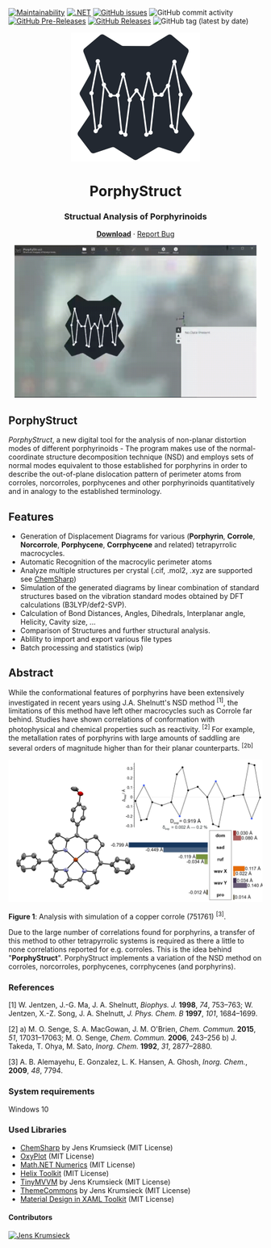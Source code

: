 
<p align="center">
  
[![Maintainability](https://api.codeclimate.com/v1/badges/cbc210753b3ef4d72b50/maintainability)](https://codeclimate.com/github/JensKrumsieck/PorphyStruct/maintainability)
[![.NET](https://github.com/JensKrumsieck/PorphyStruct/actions/workflows/dotnet.yml/badge.svg)](https://github.com/JensKrumsieck/PorphyStruct/actions/workflows/dotnet.yml)
[![GitHub issues](https://img.shields.io/github/issues/JensKrumsieck/PorphyStruct)](https://github.com/JensKrumsieck/PorphyStruct/issues)
![GitHub commit activity](https://img.shields.io/github/commit-activity/y/JensKrumsieck/PorphyStruct)
[![GitHub Pre-Releases](https://img.shields.io/github/downloads-pre/JensKrumsieck/PorphyStruct/latest/total)](https://github.com/JensKrumsieck/PorphyStruct/releases/latest)
[![GitHub Releases](https://img.shields.io/github/downloads-pre/JensKrumsieck/PorphyStruct/total)](https://github.com/JensKrumsieck/PorphyStruct/releases/latest)
![GitHub tag (latest by date)](https://img.shields.io/github/v/tag/jenskrumsieck/porphystruct)
 </p>

<p align="center">
    <img src="https://github.com/JensKrumsieck/PorphyStruct/blob/master/PorphyStruct.WPF/Resources/porphystruct.png" alt="logo" width="256"/>
    <h1 align="center">PorphyStruct</h1>
    <h3 align="center">Structual Analysis of Porphyrinoids</h3>
</p>
 <p align="center">
  <a href="https://github.com/JensKrumsieck/PorphyStruct/releases/latest"><strong>Download</strong></a>
    ·
    <a href="https://github.com/JensKrumsieck/PorphyStruct/issues">Report Bug</a>
</p>

<p align="center">
<img src="https://github.com/JensKrumsieck/PorphyStruct/blob/master/.github/porphystruct.gif" alt="Screenshot" width="480"/>
</p>

## PorphyStruct
_PorphyStruct_, a new digital tool for the analysis of non-planar distortion modes of different porphyrinoids - The program makes use of the normal-coordinate structure decomposition technique (NSD) and employs sets of normal modes equivalent to those established for porphyrins in order to describe the out-of-plane dislocation pattern of perimeter atoms from corroles, norcorroles, porphycenes and other porphyrinoids quantitatively and in analogy to the established terminology.


## Features 
* Generation of Displacement Diagrams for various (**Porphyrin**, **Corrole**, **Norcorrole**, **Porphycene**, **Corrphycene** and related) tetrapyrrolic macrocycles.
* Automatic Recognition of the macrocylic perimeter atoms
* Analyze multiple structures per crystal (.cif, .mol2, .xyz are supported see <a href="https://github.com/jenskrumsieck/chemsharp">ChemSharp</a>)
* Simulation of the generated diagrams by linear combination of standard structures based on the vibration standard modes obtained by DFT calculations (B3LYP/def2-SVP).
* Calculation of Bond Distances, Angles, Dihedrals, Interplanar angle, Helicity, Cavity size, ...
* Comparison of Structures and further structural analysis.
* Ablility to import and export various file types
* Batch processing and statistics (wip)

## Abstract
While the conformational features of porphyrins have been extensively investigated in recent years using J.A. Shelnutt's NSD method <sup>[1]</sup>, the limitations of this method have left other macrocycles such as Corrole far behind. Studies have shown correlations of conformation with photophysical and chemical properties such as reactivity. <sup>[2]</sup> For example, the metallation rates of porphyrins with large amounts of saddling are several orders of magnitude higher than for their planar counterparts. <sup>[2b]</sup> 

<img src="https://github.com/JensKrumsieck/PorphyStruct/blob/master/.github/abstract.png?raw=true" alt="abstract" width="700"/>

**Figure 1**: Analysis with simulation of a copper corrole (751761) <sup>[3]</sup>.

Due to the large number of correlations found for porphyrins, a transfer of this method to other tetrapyrrolic systems is required as there a little to none correlations reported for e.g. corroles. This is the idea behind "**PorphyStruct**". PorphyStruct implements a variation of the NSD method on corroles, norcorroles, porphycenes, corrphycenes (and porphyrins).

### References
[1]	W. Jentzen, J.-G. Ma, J. A. Shelnutt, _Biophys. J._ **1998**, _74_, 753–763; W. Jentzen, X.-Z. Song, J. A. Shelnutt, _J. Phys. Chem. B_ **1997**, _101_, 1684–1699.

[2] a) M. O. Senge, S. A. MacGowan, J. M. O'Brien, _Chem. Commun._ **2015**, _51_, 17031–17063; M. O. Senge, _Chem. Commun._ **2006**, 243–256 b) J. Takeda, T. Ohya, M. Sato, _Inorg. Chem._ **1992**, _31_, 2877–2880.

[3] 	A. B. Alemayehu, E. Gonzalez, L. K. Hansen, A. Ghosh, _Inorg. Chem._, **2009**, _48_, 7794.

### System requirements
Windows 10

### Used Libraries
* [ChemSharp](https://github.com/JensKrumsieck/ChemSharp) by Jens Krumsieck (MIT License)
* [OxyPlot](https://github.com/oxyplot/oxyplot) (MIT License)
* [Math.NET  Numerics](https://github.com/mathnet/mathnet-numerics) (MIT License)
* [Helix Toolkit](https://github.com/helix-toolkit/helix-toolkit) (MIT License)
* [TinyMVVM](http://github.com/JensKrumsieck/TinyMVVM) by Jens Krumsieck (MIT License)
* [ThemeCommons](http://github.com/JensKrumsieck/ThemeCommons) by Jens Krumsieck (MIT License)
* [Material Design in XAML Toolkit](https://github.com/MaterialDesignInXAML/MaterialDesignInXamlToolkit) (MIT License)

#### Contributors
[![Jens Krumsieck](https://avatars.githubusercontent.com/u/4296194?s=32&v=4)](https://github.com/jenskrumsieck)


